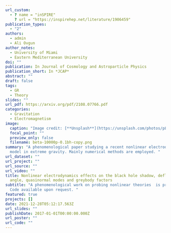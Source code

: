 ```yaml
---
url_custom:
  - ? name = "inSPIRE"
    ? url = "https://inspirehep.net/literature/1906459"
publication_types:
  - "2"
authors:
  - admin
  - Ali Ovgun
author_notes:
  - University of Miami
  - Eastern Mediterranean University
doi: ""
publication: In Journal of Cosmology and Astroparticle Physics
publication_short: In *JCAP*
abstract: ""
draft: false
tags:
  - GR
  - Theory
slides: ""
url_pdf: https://arxiv.org/pdf/2108.07766.pdf
categories:
  - Gravitation
  - Electromagnetism
image:
  caption: "Image credit: [**Unsplash**](https://unsplash.com/photos/pLCdAaMFLTE)"
  focal_point: ""
  preview_only: false
  filename: beta-10000p-0.1bh-copy.png
summary: "A phenomenological paper studying a recent nonlinear electrodynamics
  model in extreme gravity. Mainly numerical methods are employed. "
url_dataset: ""
url_project: ""
url_source: ""
url_video: ""
title: Nonlinear electrodynamics effects on the black hole shadow, deflection
  angle, quasinormal modes and greybody factors
subtitle: "A phenomenological work on probing nonlinear theories  is presented.
  Code available upon request. "
featured: true
projects: []
date: 2021-12-28T05:12:17.563Z
url_slides: ""
publishDate: 2017-01-01T00:00:00.000Z
url_poster: ""
url_code: ""
---
```

